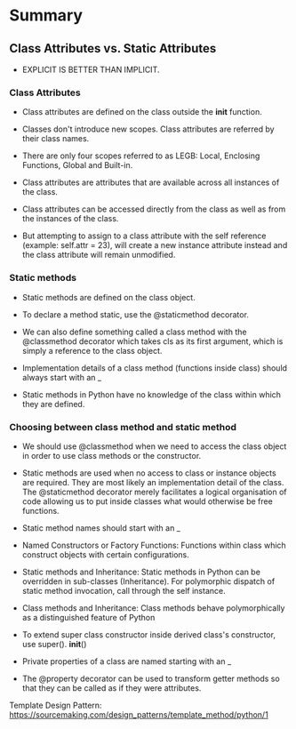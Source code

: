 # Summary

## Class Attributes vs. Static Attributes

* EXPLICIT IS BETTER THAN IMPLICIT.

### Class Attributes

* Class attributes are defined on the class outside the __init__ function.

* Classes don't introduce new scopes. Class attributes are referred by their class names.

* There are only four scopes referred to as LEGB: Local, Enclosing Functions, Global and Built-in.

* Class attributes are attributes that are available across all instances of the class.

* Class attributes can be accessed directly from the class as well as from the instances of the class.

* But attempting to assign to a class attribute with the self reference (example: self.attr = 23), will create a new instance attribute instead and the class attribute will remain unmodified.

### Static methods

* Static methods are defined on the class object.

* To declare a method static, use the @staticmethod decorator.

* We can also define something called a class method with the @classmethod decorator which takes cls as its first argument, which is simply a reference to the class object.

* Implementation details of a class method (functions inside class) should always start with an _

* Static methods in Python have no knowledge of the class within which they are defined.

### Choosing between class method and static method

* We should use @classmethod when we need to access the class object in order to use class methods or the constructor.

* Static methods are used when no access to class or instance objects are required.
  They are most likely an implementation detail of the class.
  The @staticmethod decorator merely facilitates a logical organisation of code allowing us to put inside classes what would otherwise be free functions.

* Static method names should start with an _

* Named Constructors or Factory Functions: Functions within class which construct objects with certain configurations.

* Static methods and Inheritance: Static methods in Python can be overridden in sub-classes (Inheritance). For polymorphic dispatch of static method invocation, call through the self instance.

* Class methods and Inheritance: Class methods behave polymorphically as a distinguished feature of Python

* To extend super class constructor inside derived class's constructor, use super(). __init__()

* Private properties of a class are named starting with an _

* The @property decorator can be used to transform getter methods so that they can be called as if they were attributes.


Template Design Pattern:
https://sourcemaking.com/design_patterns/template_method/python/1

